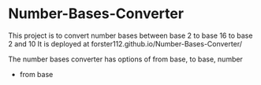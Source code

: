 # Number-Bases-Converter
This project is to convert number bases between base 2 to base 16 to base 2 and 10
It is deployed at forster112.github.io/Number-Bases-Converter/

The number bases converter has options of from base, to base, number
- from base
